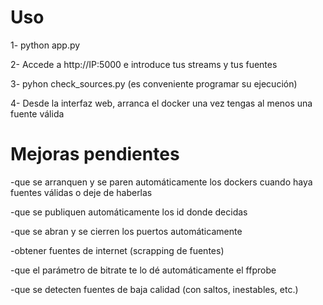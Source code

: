 # Uso
1- python app.py

2- Accede a http://IP:5000 e introduce tus streams y tus fuentes

3- pyhon check_sources.py (es conveniente programar su ejecución)

4- Desde la interfaz web, arranca el docker una vez tengas al menos una fuente válida





# Mejoras pendientes

-que se arranquen y se paren automáticamente los dockers cuando haya fuentes válidas o deje de haberlas

-que se publiquen automáticamente los id donde decidas

-que se abran y se cierren los puertos automáticamente

-obtener fuentes de internet (scrapping de fuentes)

-que el parámetro de bitrate te lo dé automáticamente el ffprobe

-que se detecten fuentes de baja calidad (con saltos, inestables, etc.)
